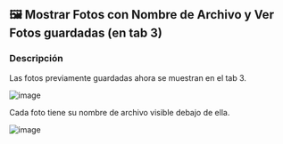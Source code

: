 ## 🖼️ Mostrar Fotos con Nombre de Archivo y Ver Fotos guardadas (en tab 3)

### Descripción 
Las fotos previamente guardadas ahora se muestran en el tab 3. 

![image](https://github.com/user-attachments/assets/737446e2-977e-45c1-9df2-381ad730443f)

Cada foto tiene su nombre de archivo visible debajo de ella. 

![image](https://github.com/user-attachments/assets/b5eb1789-5279-43f9-80c4-af4ef788f4cf)
